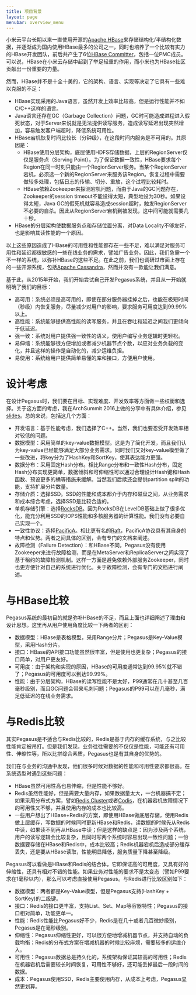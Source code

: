 ```yaml
---
title: 项目背景
layout: page
menubar: overview_menu
---
```


小米云平台长期以来一直使用开源的[Apache HBase](https://hbase.apache.org/)来存储结构化/半结构化数据，并逐渐成为国内使用HBase最多的公司之一，同时也培养了一个比较有实力的HBase开发团队，前后共产生了6位[HBase Committer](https://hbase.apache.org/team-list.html)，包括一位PMC成员。可以说，HBase在小米云存储中起到了举足轻重的作用，而小米也为HBase社区贡献出一份重要的力量。

然而，HBase并不是十全十美的，它的架构、语言、实现等决定了它具有一些难以克服的不足：
* HBase实现采用的Java语言，虽然开发上效率比较高，但是运行性能并不如C/C++这样的语言。
* Java语言还存在GC（Garbage Collection）问题，GC时可能造成进程进入假死状态，对于Server来说就是无法提供读写服务，造成读写延迟出现突然增加，容易触发客户端超时，降低系统可用性。
* HBase宕机恢复时间比较长（分钟级），在这段时间内服务是不可用的。其原因是：
  * HBase使用分层架构，底层使用HDFS存储数据，上层的RegionServer仅仅是服务点（Serving Point）。为了保证数据一致性，HBase要求每个Region在同一时刻只能由一个RegionServer服务。当某个RegionServer宕机，必须选一个新的RegionServer来服务该Region。恢复过程中需要做较多处理，包括日志的传输、切分、重放，这个过程比较耗时。
  * HBase依赖Zookeeper来探测宕机问题，而由于Java的GC问题存在，Zookeeper的session timeout不能设得太短，典型地设为30秒。如果设得太短，Java GC的假死机就容易造成session超时，触发RegionServer不必要的自杀。因此从RegionServer宕机到被发现，这中间可能就需要几十秒。
* HBase的分层架构使数据服务点和存储位置分离，对Data Locality不够友好，也是影响其读性能的一个原因。

以上这些原因造成了HBase的可用性和性能都存在一些不足，难以满足对服务可用性和延迟都很敏感的一些在线业务的需求，譬如广告业务。因此，我们急需一个不一样的系统，以弥补HBase的这些不足。在此之前，我们也调研过市面上存在的一些开源系统，包括[Apache Cassandra](http://cassandra.apache.org/)，然而并没有一款能让我们满意。

基于此，从2015年开始，我们开始尝试自己开发Pegasus系统，并且从一开始就明确了我们的目标：
* 高可用：系统必须是高可用的，即使在部分服务器挂掉之后，也能在极短时间（秒级）内恢复服务，尽量减少对用户的影响，要求服务可用度达到99.99%以上。
* 高性能：系统能够提供高性能的读写服务，并且在吞吐和延迟之间我们更倾向于低延迟。
* 强一致：系统对用户提供强一致性的语义，使用户编写业务逻辑时更轻松。
* 易伸缩：系统能够很方便增加或者减少机器节点个数，以应对业务负载的变化，并且这样的操作是自动化的，减少运维负担。
* 易使用：系统给用户提供简单易懂的库和接口，方便用户使用。

# 设计考虑

在设计Pegasus时，我们要在目标、实现难度、开发效率等方面做一些权衡和选择。关于这方面的考虑，我在ArchSummit 2016上做的分享中有具体介绍，参见[slides](https://www.slideshare.net/ssuser0a3cdd/pegasus-designing-a-distributed-key-value-system-arch-summit-beijing2016)。总的来说，包括这几个方面：
* 开发语言：基于性能考虑，我们选择了C++。当然，我们也要忍受开发效率相对较低的问题。
* 数据模型：采用简单的key-value数据模型。这是为了简化开发，而且我们认为key-value已经能够满足大部分业务需求。同时我们又对key-value模型做了一些改进，将key分为了HashKey和SortKey，使其表达能力更强。
* 数据分布：采用固定Hash分布。相比Range分布和一致性Hash分布，固定Hash分布实现更简单，数据倾斜和可伸缩性可以通过合理设计Hash键和Hash函数、预设更多的桶等措施来缓解。当然我们后续还会提供partition split的功能，支持扩展分片数量。
* 存储介质：选择SSD。SSD的性能和成本都介于内存和磁盘之间，从业务需求和成本综合考虑，选择SSD是比较合适的。
* 单机存储引擎：选择[RocksDB](https://github.com/facebook/rocksdb)。因为RocksDB在LevelDB基础上做了很多优化，能充分利用SSD的IOPS性能和多核服务器的计算性能。我们没有必要自己实现一个。
* 一致性协议：选择[PacificA](https://www.microsoft.com/en-us/research/publication/pacifica-replication-in-log-based-distributed-storage-systems/)。相比更有名的[Raft](https://raft.github.io/)，PacificA协议具有其自身的特点和优势。两者之间具体的区别，会有专门的文档来阐述。
* 故障检测（Failure Detection）：和HBase不同，Pegasus没有使用Zookeeper来进行故障检测，而是在MetaServer和ReplicaServer之间实现了基于租约的故障检测机制。这样一方面是避免依赖外部服务Zookeeper，同时也更方便针对自己的系统进行优化。关于故障检测，会有专门的文档进行阐述。

# 与HBase比较

Pegasus系统的最初目的就是弥补HBase的不足，而且上面也详细阐述了理由和设计思想。这里再从用户使用角度比较一下两者的区别：
* 数据模型：HBase是表格模型，采用Range分片；Pegasus是Key-Value模型，采用Hash分片。
* 接口：HBase的API接口功能虽然很丰富，但是使用也更复杂；Pegasus的接口简单，对用户更友好。
* 可用度：由于架构和实现的原因，HBase的可用度通常达到99.95%就不错了；Pegasus的可用度可以到达99.99%。
* 性能：由于分层架构，HBase的读写性能不是太好，P99通常在几十甚至几百毫秒级别，而且GC问题会带来毛刺问题；Pegasus的P99可以在几毫秒，满足低延迟的在线业务需求。

# 与Redis比较

其实Pegasus是不适合与Redis比较的，Redis是基于内存的缓存系统，与之比较性能肯定被吊打。但是我们发现，业务往往需要的不仅仅是性能，可能还有可用性、伸缩性等，所以比拼综合素质，Pegasus也是有其自身的优势的。

我们在与业务的沟通中发现，他们很多时候对数据的性能和可用性要求都很高。在系统选型时遇到这些问题：
* HBase虽然可用性高也易伸缩，但是性能不够好。
* Redis虽然性能好，但是需要大量内存，如果数据量太大，一台机器搞不定；如果采用分布式方案，譬如[Redis Cluster](https://redis.io/topics/cluster-tutorial)或者[Codis](https://github.com/CodisLabs/codis)，在机器宕机故障情况下的可用性又不够，并且使用内存的成本也比较高。
* 一些用户想出了HBase+Redis的方案，即使用HBase做底层存储，使用Redis做上层缓存，写数据的时候同时更新HBase和Redis，读数据的时候先从Redis中读，如果读不到再从HBase中读；但是这样的缺点是：因为涉及两个系统，用户的读写逻辑会比较复杂，且同时写两个系统时容易出现一致性问题；一份数据要存储在HBase和Redis中，成本比较高；Redis机器宕机后造成部分缓存丢失，还是要从HBase读取，性能明显降低，服务质量下降甚至降级。

Pegasus可以看做是HBase和Redis的结合体，它即保证高的可用度，又具有好的伸缩性，还具有相对不错的性能。如果业务对性能的要求不是太变态（譬如P99要求在1毫秒以内），那么可以考虑直接使用Pegasus。与Redis进行比较区别如下：
* 数据模型：两者都是Key-Value模型，但是Pegasus支持(HashKey + SortKey)的二级键。
* 接口：Redis的接口更丰富，支持List、Set、Map等容器特性；Pegasus的接口相对简单，功能更单一。
* 性能：Redis性能比Pegasus好不少，Redis是在几十或者几百微妙级别，Pegasus是在毫秒级别。
* 伸缩性：Pegasus伸缩性更好，可以很方便地增减机器节点，并支持自动的负载均衡；Redis的分布式方案在增减机器的时候比较麻烦，需要较多的运维介入。
* 可用性：Pegasus数据总是持久化的，系统架构保证其较高的可用性；Redis在机器宕机后需要较长时间恢复，可用性不够好，还可能丢掉最后一段时间的数据。
* 成本：Pegasus使用SSD，Redis主要使用内存，从成本上考虑，Pegasus显然更划算。
